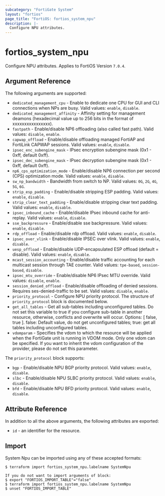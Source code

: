 ```yaml
---
subcategory: "FortiGate System"
layout: "fortios"
page_title: "FortiOS: fortios_system_npu"
description: |-
  Configure NPU attributes.
---
```


# fortios_system_npu
Configure NPU attributes. Applies to FortiOS Version `7.0.4`.

## Argument Reference

The following arguments are supported:

* `dedicated_management_cpu` - Enable to dedicate one CPU for GUI and CLI connections when NPs are busy. Valid values: `enable`, `disable`.
* `dedicated_management_affinity` - Affinity setting for management deamons (hexadecimal value up to 256 bits in the format of xxxxxxxxxxxxxxxx).
* `fastpath` - Enable/disable NP6 offloading (also called fast path). Valid values: `disable`, `enable`.
* `capwap_offload` - Enable/disable offloading managed FortiAP and FortiLink CAPWAP sessions. Valid values: `enable`, `disable`.
* `ipsec_enc_subengine_mask` - IPsec encryption subengine mask (0x1 - 0xff, default 0xff).
* `ipsec_dec_subengine_mask` - IPsec decryption subengine mask (0x1 - 0xff, default 0xff).
* `np6_cps_optimization_mode` - Enable/disable NP6 connection per second (CPS) optimization mode. Valid values: `enable`, `disable`.
* `sw_np_bandwidth` - Bandwidth from switch to NP. Valid values: `0G`, `2G`, `4G`, `5G`, `6G`.
* `strip_esp_padding` - Enable/disable stripping ESP padding. Valid values: `enable`, `disable`.
* `strip_clear_text_padding` - Enable/disable stripping clear text padding. Valid values: `enable`, `disable`.
* `ipsec_inbound_cache` - Enable/disable IPsec inbound cache for anti-replay. Valid values: `enable`, `disable`.
* `sse_backpressure` - Enable/disable sse backpressure. Valid values: `enable`, `disable`.
* `rdp_offload` - Enable/disable rdp offload. Valid values: `enable`, `disable`.
* `ipsec_over_vlink` - Enable/disable IPSEC over vlink. Valid values: `enable`, `disable`.
* `uesp_offload` - Enable/disable UDP-encapsulated ESP offload (default = disable). Valid values: `enable`, `disable`.
* `mcast_session_accounting` - Enable/disable traffic accounting for each multicast session through TAE counter. Valid values: `tpe-based`, `session-based`, `disable`.
* `ipsec_mtu_override` - Enable/disable NP6 IPsec MTU override. Valid values: `disable`, `enable`.
* `session_denied_offload` - Enable/disable offloading of denied sessions. Requires ses-denied-traffic to be set. Valid values: `disable`, `enable`.
* `priority_protocol` - Configure NPU priority protocol. The structure of `priority_protocol` block is documented below.
* `get_all_tables` - Get all sub-tables including unconfigured tables. Do not set this variable to true if you configure sub-table in another resource, otherwise, conflicts and overwrite will occur. Options: [ false, true ]. false: Default value, do not get unconfigured tables; true: get all tables including unconfigured tables. 
* `vdomparam` - Specifies the vdom to which the resource will be applied when the FortiGate unit is running in VDOM mode. Only one vdom can be specified. If you want to inherit the vdom configuration of the provider, please do not set this parameter.

The `priority_protocol` block supports:

* `bgp` - Enable/disable NPU BGP priority protocol. Valid values: `enable`, `disable`.
* `slbc` - Enable/disable NPU SLBC priority protocol. Valid values: `enable`, `disable`.
* `bfd` - Enable/disable NPU BFD priority protocol. Valid values: `enable`, `disable`.


## Attribute Reference

In addition to all the above arguments, the following attributes are exported:
* `id` - an identifier for the resource.

## Import

System Npu can be imported using any of these accepted formats:
```
$ terraform import fortios_system_npu.labelname SystemNpu

If you do not want to import arguments of block:
$ export "FORTIOS_IMPORT_TABLE"="false"
$ terraform import fortios_system_npu.labelname SystemNpu
$ unset "FORTIOS_IMPORT_TABLE"
```
